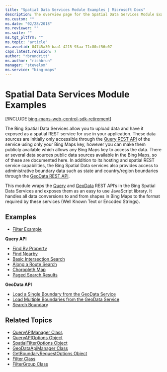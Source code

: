 ```yaml
---
title: "Spatial Data Services Module Examples | Microsoft Docs"
description: The overview page for the Spatial Data Services Module Examples section contains a description of and links to examples for query and GeoData API and links to articles related to this topic.
ms.custom: ""
ms.date: "02/28/2018"
ms.reviewer: ""
ms.suite: ""
ms.tgt_pltfrm: ""
ms.topic: "article"
ms.assetid: 84745a30-baa1-4215-93aa-71c80cf56c07
caps.latest.revision: 7
author: "rbrundritt"
ms.author: "richbrun"
manager: "stevelom"
ms.service: "bing-maps"
---
```


# Spatial Data Services Module Examples

[!INCLUDE [bing-maps-web-control-sdk-retirement](../../../includes/bing-maps-web-control-sdk-retirement.md)]

The Bing Spatial Data Services allow you to upload data and have it exposed as a spatial REST service for use in your application. These data sources are initially only accessible through the [Query REST API](../../../spatial-data-services/query-api/index.md) of the service using only your Bing Maps key, however you can make them publicly available which allows any Bing Maps key to access the data. There ar several data sources public data sources available in the Bing Maps, so of these are documented here. In addition to its hosting and spatial REST service capabilities, the Bing Spatial Data services also provides access to administrative boundary data such as state and country/region boundaries through the [GeoData REST API](geodata-api/index.md). 

This module wraps the [Query](../../../spatial-data-services/query-api/index.md) and [GeoData](../../../spatial-data-services/geodata-api.md) REST API’s in the Bing Spatial Data Services and exposes them as an easy to use JavaScript library. It handles all data conversions to and from shapes in Bing Maps to the format required by these services (Well Known Text or Encoded Strings). 


## Examples

   * [Filter Example](filter-example.md) 

**Query API**
  * [Find By Property](query-api/find-by-property-example.md)
  * [Find Nearby](query-api/find-nearby-example.md)
  * [Basic Intersection Search](query-api/basic-intersection-search-example.md)
  * [Along a Route Search](query-api/along-a-route-search.md)
  * [Choropleth Map](query-api/choropleth-map-example.md)
  * [Paged Search Results](query-api/paged-search-results-example.md)
  
**GeoData API**
  * [Load a Single Boundary from the GeoData Service](geodata-api/load-single-boundary-geodata-example.md)
  * [Load Multiple Boundaries from the GeoData Service](geodata-api/load-multiple-boundaries-geodata-example.md)
  * [Search Boundary](geodata-api/search-boundary-example.md)

## Related Topics

  * [QueryAPIManager Class](../../modules/spatial-data-service-module/queryapimanager-class.md)
  * [QueryAPIOptions Object](../../modules/spatial-data-service-module/queryapioptions-object.md)
  * [SpatialFilterOptions Object](../../modules/spatial-data-service-module/spatialfilteroptions-object.md)
  * [GeoDataApiManager Class](../../modules/spatial-data-service-module/geodataapimanager-class.md)
  * [GetBoundaryRequestOptions Object](../../modules/spatial-data-service-module/getboundaryrequestoptions-object.md) 
  * [Filter Class](../../modules/spatial-data-service-module/filter-class.md)
  * [FilterGroup Class](../../modules/spatial-data-service-module/filtergroup-class.md)
   